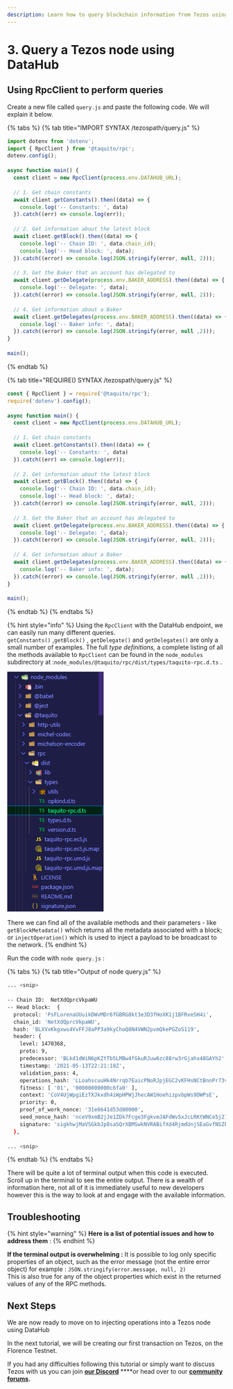 ```yaml
---
description: Learn how to query blockchain information from Tezos using DataHub
---
```


# 3. Query a Tezos node using DataHub

## Using RpcClient to perform queries

Create a new file called `query.js` and paste the following code. We will explain it below.

{% tabs %}
{% tab title="IMPORT SYNTAX /tezospath/query.js" %}
```javascript
import dotenv from 'dotenv';
import { RpcClient } from '@taquito/rpc';
dotenv.config();

async function main() {
  const client = new RpcClient(process.env.DATAHUB_URL);
  
  // 1. Get chain constants
  await client.getConstants().then((data) => {
    console.log('-- Constants: ', data) 
  }).catch((err) => console.log(err));

  // 2. Get information about the latest block
  await client.getBlock().then((data) => {
    console.log('-- Chain ID: ', data.chain_id);
    console.log('-- Head block: ', data);
  }).catch((error) => console.log(JSON.stringify(error, null, 2)));

  // 3. Get the Baker that an account has delegated to
  await client.getDelegate(process.env.BAKER_ADDRESS).then((data) => {
    console.log('-- Delegate: ', data);
  }).catch((error) => console.log(JSON.stringify(error, null, 2)));

  // 4. Get information about a Baker
  await client.getDelegates(process.env.BAKER_ADDRESS).then((data) => {
    console.log('-- Baker info: ', data);
  }).catch((error) => console.log(JSON.stringify(error, null ,2)));
}

main();
```
{% endtab %}

{% tab title="REQUIRE\(\) SYNTAX /tezospath/query.js" %}
```javascript
const { RpcClient } = require('@taquito/rpc');
require('dotenv').config();

async function main() {
  const client = new RpcClient(process.env.DATAHUB_URL);
  
  // 1. Get chain constants
  await client.getConstants().then((data) => {
    console.log('-- Constants: ', data) 
  }).catch((err) => console.log(err));

  // 2. Get information about the latest block
  await client.getBlock().then((data) => {
    console.log('-- Chain ID: ', data.chain_id);
    console.log('-- Head block: ', data);
  }).catch((error) => console.log(JSON.stringify(error, null, 2)));

  // 3. Get the Baker that an account has delegated to
  await client.getDelegate(process.env.BAKER_ADDRESS).then((data) => {
    console.log('-- Delegate: ', data);
  }).catch((error) => console.log(JSON.stringify(error, null, 2)));

  // 4. Get information about a Baker
  await client.getDelegates(process.env.BAKER_ADDRESS).then((data) => {
    console.log('-- Baker info: ', data);
  }).catch((error) => console.log(JSON.stringify(error, null ,2)));
}

main();
```
{% endtab %}
{% endtabs %}

{% hint style="info" %}
Using the `RpcClient` with the DataHub endpoint, we can easily run many different queries.  
`getConstants()` ,`getBlock()` , `getDelegate()` and `getDelegates()` are only a small number of examples. The full _type definitions,_ a complete listing of all the methods available to `RpcClient` can be found in the `node_modules` subdirectory at :`node_modules/@taquito/rpc/dist/types/taquito-rpc.d.ts` . 

![Read the type definitions for maximum knowledge](../../../../.gitbook/assets/taquito-typedef-path.png)

There we can find all of the available methods and their parameters - like `getBlockMetadata()` which returns all the metadata associated with a block;  
 or `injectOperation()` which is used to inject a payload to be broadcast to the network.
{% endhint %}

Run the code with `node query.js` :

{% tabs %}
{% tab title="Output of node query.js" %}
```bash
... <snip>

-- Chain ID:  NetXdQprcVkpaWU
-- Head block:  {
  protocol: 'PsFLorenaUUuikDWvMDr6fGBRG8kt3e3D3fHoXK1j1BFRxeSH4i',
  chain_id: 'NetXdQprcVkpaWU',
  hash: 'BLXVxKkgxws4VvFFJ8aPP3a9kyChoQ8N4VWN2pvmQkePGZoS119',
  header: {
    level: 1470368,
    proto: 9,
    predecessor: 'BLkd1dWiN6pKZtTb5LMBw4fGkuRJuw6zc88rw3rGjahx48GAYh2',
    timestamp: '2021-05-13T22:21:18Z',
    validation_pass: 4,
    operations_hash: 'LLoahscuuHk4Nrrqb7EaicPNoRJpjEGC2vKFHsNCtBnnPr73vzsYQ',
    fitness: [ '01', '00000000000c6fa0' ],
    context: 'CoV4UjWpgiEzTXJkxdh4iWpHPWjJhecAW1HoehizpvbpWs9DWPsE',
    priority: 0,
    proof_of_work_nonce: '31e6641d53d80000',
    seed_nonce_hash: 'nceV9xmB2jJe1ZDk7Fcge3FgkvmJAFdWv5xJcLRKtWNCe5j21m59U',
    signature: 'sigkhwjMaVSGkbJp8saSQrXBMSwkNVRABifXd4RjmdUnjSEaGvfNSZFj9mzUNcy3hMw9VYCWyPpFeWE1F2NkpLaa686HhTwv'
  },
  
... <snip>
```
{% endtab %}
{% endtabs %}

There will be quite a lot of terminal output when this code is executed. Scroll up in the terminal to see the entire output. There is a wealth of information here, not all of it is immediately useful to new developers however this is the way to look at and engage with the available information.

## Troubleshooting

{% hint style="warning" %}
**Here is a list of potential issues and how to address them** :
{% endhint %}

**If the terminal output is overwhelming :** It is possible to log only specific properties of an object, such as the error message \(not the entire error object\) for example : `JSON.stringify(error.message, null, 2)`  
This is also true for any of the object properties which exist in the returned values of any of the RPC methods.

## Next Steps

We are now ready to move on to injecting operations into a Tezos node using DataHub

In the next tutorial, we will be creating our first transaction on Tezos, on the Florence Testnet.

If you had any difficulties following this tutorial or simply want to discuss Tezos with us you can join [**our Discord**](https://discord.gg/fszyM7K) ****or head over to our [**community forums**](https://community.figment.io)**.**

